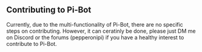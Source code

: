 ## Contributing to Pi-Bot

Currently, due to the multi-functionality of Pi-Bot, there are no specific steps on contributing. However, it can ceratinly be done, please just DM me on Discord or the forums (pepperonipi) if you have a healthy interest to contribute to Pi-Bot.